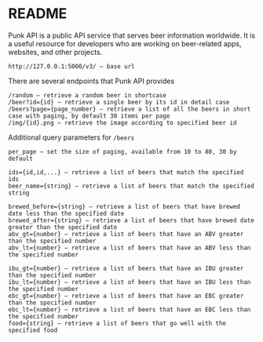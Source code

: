 # README

Punk API is a public API service that serves beer information worldwide. It is a useful resource for developers who are working on beer-related apps, websites, and other projects.

```
http://127.0.0.1:5000/v3/ – base url
```

There are several endpoints that Punk API provides
```
/random – retrieve a random beer in shortcase
/beer?id={id} – retrieve a single beer by its id in detail case
/beers?page={page_number} – retrieve a list of all the beers in short case with paging, by default 30 items per page
/img/{id}.png – retrieve the image according to specified beer id
```

Additional query parameters for `/beers`
```
per_page – set the size of paging, available from 10 to 80, 30 by default

ids={id,id,...} – retrieve a list of beers that match the specified ids
beer_name={string} – retrieve a list of beers that match the specified string

brewed_before={string} – retrieve a list of beers that have brewed date less than the specified date
brewed_after={string} – retrieve a list of beers that have brewed date greater than the specified date
abv_gt={number} – retrieve a list of beers that have an ABV greater than the specified number
abv_lt={number} – retrieve a list of beers that have an ABV less than the specified number

ibu_gt={number} – retrieve a list of beers that have an IBU greater than the specified number
ibu_lt={number} – retrieve a list of beers that have an IBU less than the specified number
ebc_gt={number} – retrieve a list of beers that have an EBC greater than the specified number
ebc_lt={number} – retrieve a list of beers that have an EBC less than the specified number
food={string} – retrieve a list of beers that go well with the specified food
```
